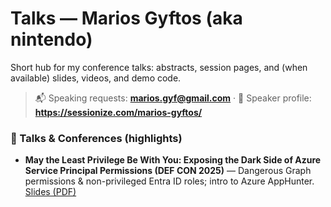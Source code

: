 # Talks — Marios Gyftos (aka nintendo)

Short hub for my conference talks: abstracts, session pages, and (when available) slides, videos, and demo code.

> 📬 Speaking requests: **marios.gyf@gmail.com** · 🎤 Speaker profile: **https://sessionize.com/marios-gyftos/**

### 🎤 Talks & Conferences (highlights)
- **May the Least Privilege Be With You: Exposing the Dark Side of Azure Service Principal Permissions (DEF CON 2025)** — Dangerous Graph permissions & non-privileged Entra ID roles; intro to Azure AppHunter. [Slides (PDF)](<Defcon Presentation.pdf>)
